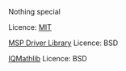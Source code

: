 Nothing special

Licence: [MIT](https://www.mit.edu/~amini/LICENSE.md)

[MSP Driver Library](http://www.ti.com/tool/MSPDRIVERLIB) Licence: BSD

[IQMathlib](http://www.ti.com/tool/MSP-IQMATHLIB) Licence: BSD